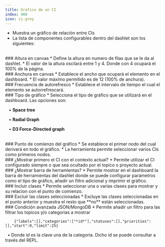 ```yaml
---
title: Grafico de un CI 
index: 400
icon: ci-grey
---
```

* Muestra un gráfico de relación entre CIs
* La lista de componentes configurables dentro del dashlet son los siguientes:

<br />
### Altura en canvas
* Define la altura en numero de filas que se le da al dashlet.
* El valor de la altura oscilará entre 1 y 4. Donde con 4 ocupará el 100% de la página.

<br />
### Anchura en canvas
* Establece el ancho que ocupará el elemento en el dashboard.
* El valor máximo permitido es de 12 (100% de anchura).

<br/>
### Frecuencia de autorefresco
* Establece el intervalo de tiempo el cual el elemento se autorrefrescará.

<br />
### Tipo de gráfico
* Selecciona el tipo de gráfico que se utilizará en el dashboard. Las opciones son: <br />

&nbsp; &nbsp;• **Space tree** <br />

&nbsp; &nbsp;• **Radial Graph** <br />

&nbsp; &nbsp;• **D3 Force-Directed graph** <br />


<br />
### Punto de comienzo del gráfico
* Se establece el primer nodo del cual derivará en todo el gráfico. 
* La herramienta permite seleccionar varios CIs como primeros nodos.

<br />
### ¿Mostrar primero el CI con el contexto actual?
* Permite utilizar el CI configurado siempre o que sea ocultado por el topico o proyecto actual.

<br />
### ¿Mostrar barra de herramientas?
* Permite mostrar en el dashboard la barra de herramientas del dashlet donde se puede configurar parámetros como el tipo de gráfico, añadir un filtro adicional y imprimir el gráfico.

<br />
### Incluir clases
* Permite seleccionar una o varias clases para mostrar y su relacion con el punto de comienzo.

<br />
### Excluir las clases seleccionadas
* Excluye las clases seleccionadas en el punto anterior y muestra el resto que **no** están seleccionadas.

<br />
### Condición avanzada JSON/MongoDB
* Permite añadir un filtro para las filtrar los topicos y/o categorias a mostrar
            
        {"labels":[],"categories":["*id*"],"statuses":[],"priorities":[],"start":0,"limit":25} 


&nbsp;&nbsp;• Donde *id* es la clave una de la categoria. Dicho id se puede consultar a través del REPL.

